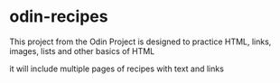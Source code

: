 # odin-recipes
This project from the Odin Project is designed to practice HTML, links, images, lists and other basics of HTML

it will include multiple pages of recipes with text and links
